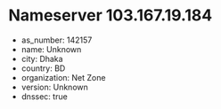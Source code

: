 # Nameserver 103.167.19.184

* as_number: 142157
* name: Unknown
* city: Dhaka
* country: BD
* organization: Net Zone
* version: Unknown
* dnssec: true

